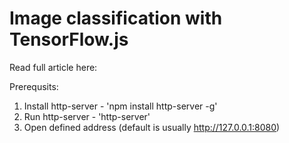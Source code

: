 # Image classification with TensorFlow.js

Read full article here:

Prerequsits:
1. Install http-server - 'npm install http-server -g'
2. Run http-server - 'http-server'
3. Open defined address (default is usually http://127.0.0.1:8080)